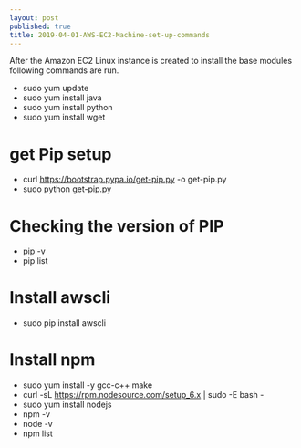 ```yaml
---
layout: post
published: true
title: 2019-04-01-AWS-EC2-Machine-set-up-commands
---
```


After the Amazon EC2 Linux instance is created to install the base modules following commands are run. 	
	
-   sudo yum update
- 	sudo yum install java
- 	sudo yum install python
- 	sudo yum install wget

	
# get Pip setup 
-   curl https://bootstrap.pypa.io/get-pip.py -o get-pip.py
- 	sudo python get-pip.py

	
# Checking the version of PIP
-   pip -v
- 	pip list

# Install awscli
-   sudo pip install awscli

# Install npm
-   sudo yum install -y gcc-c++ make
- 	curl -sL https://rpm.nodesource.com/setup_6.x | sudo -E bash -
- 	sudo yum install nodejs
- 	npm -v
- 	node -v
- 	npm list
